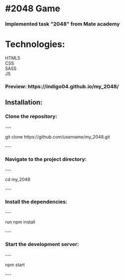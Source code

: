 <h1>#2048 Game</h1>
<h3>Implemented task "2048" from Mate academy</h3>
<h1>Technologies:</h1> 
HTML5</br>
CSS</br>
SASS</br>
JS</br>
<h3>Preview: https://indigo04.github.io/my_2048/</h3>
<h2>Installation:</h1>
<h3>Clone the repository:</h3>
---
<p>git clone https://github.com/username/my_2048.git</p>
---
<h3>Navigate to the project directory:</h3>
---
<p>cd my_2048</p>
---
<h3>Install the dependencies:</h3>
---
<p>run npm install</p>
---
<h3>Start the development server:</h3>
---
<p>npm start</p>
---
